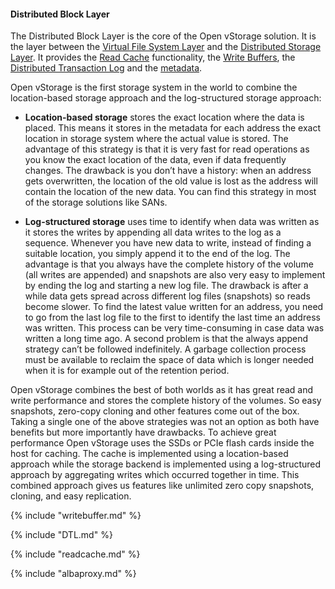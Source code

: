 #### Distributed Block Layer

The Distributed Block Layer is the core of the Open vStorage solution. It is the layer between the [Virtual File System Layer](../VirtualFileSystem/README.md) and the [Distributed Storage Layer](../ALBA/README.md). It provides the [Read Cache](#readcache) functionality, the [Write Buffers](#writebuffer), the [Distributed Transaction Log](#DTL) and the [metadata](#metadata).

Open vStorage is the first storage system in the world to combine the location-based storage approach and the log-structured storage approach:

* **Location-based storage** stores the exact location where the data is placed. This means it stores in the metadata for each address the exact location in storage system where the actual value is stored. The advantage of this strategy is that it is very fast for read operations as you know the exact location of the data, even if data frequently changes. The drawback is you don’t have a history: when an address gets overwritten, the location of the old value is lost as the address will contain the location of the new data. You can find this strategy in most of the storage solutions like SANs.

* **Log-structured storage** uses time to identify when data was written as it stores the writes by appending all data writes to the log as a sequence. Whenever you have new data to write, instead of finding a suitable location, you simply append it to the end of the log. The advantage is that you always have the complete history of the volume (all writes are appended) and snapshots are also very easy to implement by ending the log and starting a new log file. The drawback is after a while data gets spread across different log files (snapshots) so reads become slower. To find the latest value written for an address, you need to go from the last log file to the first to identify the last time an address was written. This process can be very time-consuming in case data was written a long time ago. A second problem is that the always append strategy can’t be followed indefinitely. A garbage collection process must be available to reclaim the space of data which is longer needed when it is for example out of the retention period.

Open vStorage combines the best of both worlds as it has great read and write performance and stores the complete history of the volumes. So easy snapshots, zero-copy cloning and other features come out of the box. Taking a single one of the above strategies was not an option as both have benefits but more importantly have drawbacks. To achieve great performance Open vStorage uses the SSDs or PCIe flash cards inside the host for caching. The cache is implemented using a location-based approach while the storage backend is implemented using a log-structured approach by aggregating writes which occurred together in time. This combined approach gives us features like unlimited zero copy snapshots, cloning, and easy replication.

{% include "writebuffer.md" %}

{% include "DTL.md" %}

{% include "readcache.md" %}

{% include "albaproxy.md" %}
